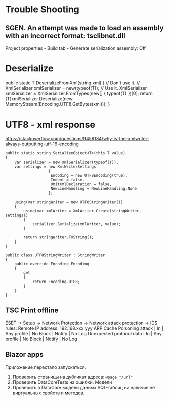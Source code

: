 # Trouble Shooting

## SGEN. An attempt was made to load an assembly with an incorrect format: tsclibnet.dll
Project properties - Build tab - Generate serialization assembly: Off

# Deserialize
public static T DeserializeFromXml(string xml)
{
    // Don't use it.
    // XmlSerializer xmlSerializer = new(typeof(T));
    // Use it.
    XmlSerializer xmlSerializer = XmlSerializer.FromTypes(new[] { typeof(T) })[0];
    return (T)xmlSerializer.Deserialize(new MemoryStream(Encoding.UTF8.GetBytes(xml)));
}

# UTF8 - xml response
https://stackoverflow.com/questions/9459184/why-is-the-xmlwriter-always-outputting-utf-16-encoding
```
public static string SerializeObject<T>(this T value)
{
    var serializer = new XmlSerializer(typeof(T));           
    var settings = new XmlWriterSettings
                   {
                    Encoding = new UTF8Encoding(true), 
                    Indent = false, 
                    OmitXmlDeclaration = false,
                    NewLineHandling = NewLineHandling.None
                   };

    using(var stringWriter = new UTF8StringWriter())
    {
        using(var xmlWriter = XmlWriter.Create(stringWriter, settings)) 
        {
            serializer.Serialize(xmlWriter, value);
        }

        return stringWriter.ToString();
    }
}

public class UTF8StringWriter : StringWriter
{
    public override Encoding Encoding
    {
        get
        {
            return Encoding.UTF8;
        }
    }
}
```

## TSC Print offline
ESET -> Setup -> Network Protection -> Network attack protection -> IDS rules:
Remote IP address: 192.168.xxx.yyy
ARP Cache Poisoning attack | In | Any profile | No Block | Notify | No Log
Unexpected protocol data | In | Any profile | No Block | Notify | No Log

## Blazor apps
Приложение перестало запускаться.
1. Проверить страницы на дубликат адреса: `@page "/url"`
2. Проверить DataCoreTests на ошибки. Модели
3. Проверить в DataCore модели данных SQL-таблиц на наличие не виртуальных свойств и методов.
